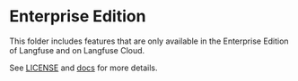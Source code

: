 # Enterprise Edition

This folder includes features that are only available in the Enterprise Edition of Langfuse and on Langfuse Cloud.

See [LICENSE](../LICENSE) and [docs](https://langfuse.com/docs/open-source) for more details.
